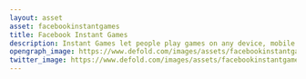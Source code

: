 ```yaml
---
layout: asset
asset: facebookinstantgames
title: Facebook Instant Games
description: Instant Games let people play games on any device, mobile or desktop, right in the Facebook News Feed. There is no download time, the games are highly social, and it’s easy to invite friends.
opengraph_image: https://www.defold.com/images/assets/facebookinstantgames-thumb.jpg
twitter_image: https://www.defold.com/images/assets/facebookinstantgames-thumb.jpg
---
```

